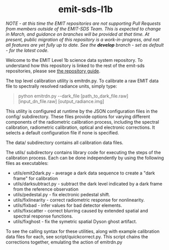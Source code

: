 <h1 align="center"> emit-sds-l1b </h1>

_NOTE - at this time the EMIT repositories are not supporting Pull Requests from members outside of the EMIT-SDS Team.  This is expected to change in March, and guidance on branches will be provided at that time. At present, public migration of this repository is a work-in-progress, and not all features are yet fully up to date.  See the **develop** branch - set as default - for the latest code._

Welcome to the EMIT Level 1b science data system repository.  To understand how this repository is linked to the rest of the emit-sds repositories, please see [the repository guide](https://github.jpl.nasa.gov/emit-sds/emit-main/wiki/Repository-Guide).

The top level calibration utility is emitrdn.py.  To calibrate a raw EMIT data file to spectrally resolved radiance units, simply type:

> python emitrdn.py --dark_file [path_to_dark_file.raw]  [input_dn_file.raw]  [output_radiance.img]

This utility is configured at runtime by the JSON configuration files in the config/ subdirectory.  These files provide options for varying different components of the radiometric calibration process, including the spectral calibration, radiometric calibration, optical and electronic corrections.  It selects a default configuration file if none is specified.

The data/ subdirectory contains all calibration data files.

The utils/ subdirectory contains library code for executing the steps of the calibration process.  Each can be done independently by using the following files as executables:

- utils/emit2dark.py - average a dark data sequence to create a "dark frame" for calibration
- utils/darksubtract.py - subtract the dark level indicated by a dark frame from the reference observation
- utils/pedestal.py - fix electronic pedestal shift.
- utils/fixlinearity - correct radiometric response for nonlinearity.
- utils/fixbad - infer values for bad detector elements.
- utils/fixscatter - correct blurring caused by extended spatial and spectral response functions.
- utils/fixghost - fix the symetric spatial Dyson ghost artifact.

To see the calling syntax for these utilities, along with example calibration data files for each, see script/quickcorrect.py.  This script chains the corrections together, emulating the action of emitrdn.py
